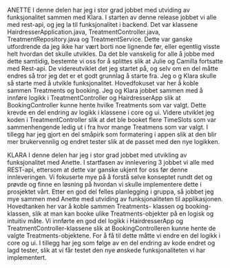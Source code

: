 ANETTE
I denne delen har jeg i stor grad jobbet med utviding av funksjonalitet sammen med Klara. I starten av denne release jobbet vi alle med rest-api, og jeg la til funksjonalitet i backend. Det var klassene HairdresserApplication.java, TreatmentController.java, TreatmentRepository.java og TreatmentService. Dette var ganske utfordrende da jeg ikke har vært borti noe lignende før, eller egentlig visste helt hvordan det skulle utvikles. Da det ble vanskelig for alle å jobbe med dette samtidig, bestemte vi oss for å splittes slik at Julie og Camilla fortsatte med Rest-api. De videreutviklet det jeg startet på, og selv om en del måtte endres så tror jeg det er et godt grunnlag å starte fra. Jeg o g Klara skulle så starte med å utvikle funksjonalitet. Hovedfokuset var her å koble sammen Treatments og booking. Jeg og Klara jobbet sammen med å innføre logikk i TreatmentController og HairdresserApp slik at BookingController kunne hente hvilke Treatments som var valgt. Dette krevde en del endring av logikk i klassene i core og ui. Videre utviklet jeg koden i TreatmentController slik at det ble booket flere TimeSlots som var sammenhengende ledig ut i fra hvor mange Treatmens som var valgt. I tillegg har jeg gjort en del småpirk som formatering i appen slik at den blir mer brukervennlig og endret tester slik at de passet med den nye logikken. 

KLARA
I denne delen har jeg i stor grad jobbet med utvikling av funksjonalitet med Anette. I startfasen av innlevering 3 jobbet vi alle med REST-api, ettersom at dette var ganske ukjent for oss før denne innleveringen. Vi fokuserte mye på å forstå selve konseptet rundt det og prøvde og finne en løsning på hvordan vi skulle implementere dette i prosjektet vårt. Etter en god del felles planlegging i gruppa, så jobbet jeg mye sammen med Anette med utviding av funksjonaliteten til applikasjonen. Hovedtanken her var å koble sammen Treatments- klassen og booking-klassen, slik at man kan booke ulike Treatments-objekter på en logisk og intuitiv måte. Vi innførte en god del logikk i HairdresserApp og TreatmentController-klassene slik at BookingControlleren kunne hente de valgte Treatments-objektene. For å få til dette måtte vi endre en del logikk i core og ui. I tillegg har jeg som følge av en del endring av kode endret  og lagd tester, slik at vi får testet den nye ønskede funksjonaliteten vi har implementert.